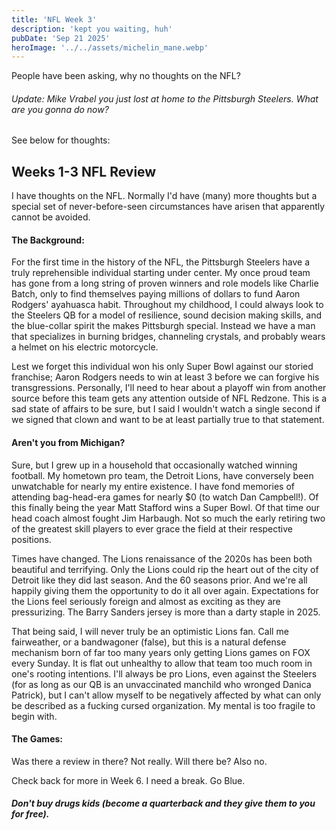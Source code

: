 ```yaml
---
title: 'NFL Week 3'
description: 'kept you waiting, huh'
pubDate: 'Sep 21 2025'
heroImage: '../../assets/michelin_mane.webp'
---
```


People have been asking, why no thoughts on the NFL?

###### Update: Mike Vrabel *you* just lost at home to the Pittsburgh Steelers. *What are you gonna do now?*

See below for thoughts:

## Weeks 1-3 NFL Review

I have thoughts on the NFL. Normally I'd have (many) more thoughts but a special set of never-before-seen circumstances have arisen that apparently cannot be avoided.

#### The Background:

For the first time in the history of the NFL, the Pittsburgh Steelers have a truly reprehensible individual starting under center. My once proud team has gone from a long string of proven winners and role models like Charlie Batch, only to find themselves paying millions of dollars to fund Aaron Rodgers' ayahuasca habit. Throughout my childhood, I could always look to the Steelers QB for a model of resilience, sound decision making skills, and the blue-collar spirit the makes Pittsburgh special. Instead we have a man that specializes in burning bridges, channeling crystals, and probably wears a helmet on his electric motorcycle. 

Lest we forget this individual won his only Super Bowl against our storied franchise; Aaron Rodgers needs to win at least 3 before we can forgive his transgressions. Personally, I'll need to hear about a playoff win from another source before this team gets any attention outside of NFL Redzone. This is a sad state of affairs to be sure, but I said I wouldn't watch a single second if we signed that clown and want to be at least partially true to that statement.

#### Aren't you from Michigan?

Sure, but I grew up in a household that occasionally watched winning football. My hometown pro team, the Detroit Lions, have conversely been unwatchable for nearly my entire existence. I have fond memories of attending bag-head-era games for nearly $0 (to watch Dan Campbell!). Of this finally being the year Matt Stafford wins a Super Bowl. Of that time our head coach almost fought Jim Harbaugh. Not so much the early retiring two of the greatest skill players to ever grace the field at their respective positions.

Times have changed. The Lions renaissance of the 2020s has been both beautiful and terrifying. Only the Lions could rip the heart out of the city of Detroit like they did last season. And the 60 seasons prior. And we're all happily giving them the opportunity to do it all over again. Expectations for the Lions feel seriously foreign and almost as exciting as they are pressurizing. The Barry Sanders jersey is more than a darty staple in 2025.

That being said, I will never truly be an optimistic Lions fan. Call me fairweather, or a bandwagoner (false), but this is a natural defense mechanism born of far too many years only getting Lions games on FOX every Sunday. It is flat out unhealthy to allow that team too much room in one's rooting intentions. I'll always be pro Lions, even against the Steelers (for as long as our QB is an unvaccinated manchild who wronged Danica Patrick), but I can't allow myself to be negatively affected by what can only be described as a fucking cursed organization. My mental is too fragile to begin with.

#### The Games:

Was there a review in there? Not really. Will there be? Also no.

Check back for more in Week 6. I need a break. Go Blue.

##### Don't buy drugs kids (become a quarterback and they give them to you for free). 

